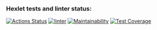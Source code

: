 ### Hexlet tests and linter status:
[![Actions Status](https://github.com/BuyanauskasAA/frontend-project-lvl2/workflows/hexlet-check/badge.svg)](https://github.com/BuyanauskasAA/frontend-project-lvl2/actions)
[![linter](https://github.com/BuyanauskasAA/frontend-project-lvl2/actions/workflows/linter.yml/badge.svg)](https://github.com/BuyanauskasAA/frontend-project-lvl2/actions/workflows/linter.yml)
[![Maintainability](https://api.codeclimate.com/v1/badges/97bb01d1de371699da3a/maintainability)](https://codeclimate.com/github/BuyanauskasAA/frontend-project-lvl2/maintainability)
[![Test Coverage](https://api.codeclimate.com/v1/badges/97bb01d1de371699da3a/test_coverage)](https://codeclimate.com/github/BuyanauskasAA/frontend-project-lvl2/test_coverage)

